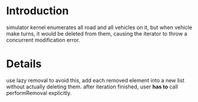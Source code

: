 # Introduction #

simulator kernel enumerates all road and all vehicles on it, but when vehicle make turns, it would be deleted from
them, causing the iterator to throw a concurrent modification error.


# Details #

use lazy removal to avoid this, add each removed element into a new list without actually deleting them.
after iteration finished, user **has to** call performRemoval explicitly.